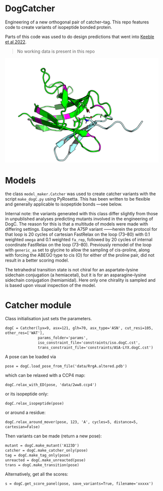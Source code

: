 # DogCatcher

Engineering of a new orthogonal pair of catcher–tag. This repo features code to create variants of isopeptide bonded protein.

Parts of this code was used to do design predictions that went into [Keeble et al 2022](https://www.sciencedirect.com/science/article/pii/S2451945621003159).

> No working data is present in this repo

![DogC](DogC.png)

# Models

the class ``model_maker.Catcher`` was used to create catcher variants with the script ``make_dogC.py`` using PyRosetta.
This has been written to be flexible and generally applicable to isopeptide bonds —see below.

Internal note: the variants generated with this class differ slightly from those in unpublished analyses predicting mutants
involved in the engineering of DogC. The reason for this is that a multitude of models were made with differing settings.
Especially for the A75P variant ——herein the protocol for that loop is
20 cycles of cartesian FastRelax on the loop (73–80) with 0.1 weighted `omega` and 0.1 weighted `fa_rep`, followed by 20 cycles of internal coordinate FastRelax on the loop (73–80).
Previously remodel of the loop with `generic_aa` set to glycine to allow  the sampling of cis-proline, along with forcing the ABEGO type to cis (O) for either of the proline pair,
did not result in a better scoring model.

The tetrahedral transition state is not chiral for an aspartate–lysine sidechain conjugation (a hemiacetal), but it is for
an asparagine–lysine sidechain conjugation (hemiamidal). Here only one chirality is sampled and is based upon visual inspection of the model.



# Catcher module

Class initialisation just sets the parameters.

    dogC = Catcher(lyx=9, asx=121, glh=70, asx_type='ASN', cut_resi=105, other_res=['WAT'],
                   params_folder='params',
                   iso_constraint_file='constraints/iso.dogC.cst',
                   trans_constraint_file='constraints/ASA-LYX.dogC.cst')

A pose can be loaded via 

    pose = dogC.load_pose_from_file('data/RrgA.altered.pdb')
    
which can be relaxed with a CCP4 map:

    dogC.relax_with_ED(pose, 'data/2ww8.ccp4')
    
or its isopeptide only:

    dogC.relax_isopeptide(pose)
    
or around a residue:

    dogC.relax_around_mover(pose, 123, 'A', cycles=5, distance=5, cartesian=False)
    
Then variants can be made (return a new pose):

    mutant = dogC.make_mutant('A123D')
    catcher = dogC.make_catcher_only(pose)
    tag = dogC.make_tag_only(pose)
    unreacted = dogC.make_unreacted(pose)
    trans = dogC.make_transition(pose)
    
Alternatively, get all the scores:

    s = dogC.get_score_panel(pose, save_variants=True, filename='xxxxx')
